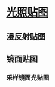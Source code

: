 # [光照贴图](https://learnopengl-cn.github.io/02%20Lighting/04%20Lighting%20maps/#_1)

## 漫反射贴图

## 镜面贴图

### 采样镜面光贴图
